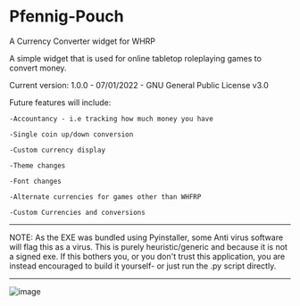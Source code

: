# Pfennig-Pouch
A Currency Converter widget for WHRP


A simple widget that is used for online tabletop roleplaying games to convert money.

Current version: 1.0.0 - 07/01/2022 - GNU General Public License v3.0


Future features will include:


  
    -Accountancy - i.e tracking how much money you have
    
    -Single coin up/down conversion
    
    -Custom currency display
    
    -Theme changes
    
    -Font changes
    
    -Alternate currencies for games other than WHFRP
    
    -Custom Currencies and conversions
    
   


***
NOTE: As the EXE was bundled using Pyinstaller, some Anti virus software will flag this as a virus. 
This is purely heuristic/generic and because it is not a signed exe.
If this bothers you, or you don't trust this application, you are instead encouraged to build it yourself-
or just run the .py script directly.
***


![image](https://user-images.githubusercontent.com/64257019/148580333-1c9685ab-984a-4999-9655-ac7653d31d81.png)

